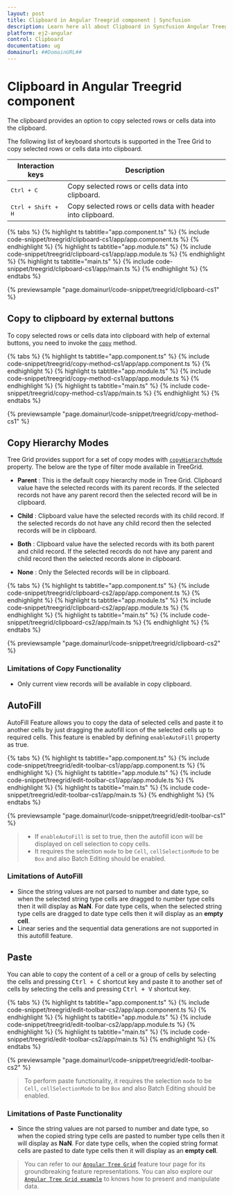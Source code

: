 ```yaml
---
layout: post
title: Clipboard in Angular Treegrid component | Syncfusion
description: Learn here all about Clipboard in Syncfusion Angular Treegrid component of Syncfusion Essential JS 2 and more.
platform: ej2-angular
control: Clipboard 
documentation: ug
domainurl: ##DomainURL##
---
```


# Clipboard in Angular Treegrid component

The clipboard provides an option to copy selected rows or cells data into the clipboard.

The following list of keyboard shortcuts is supported in the Tree Grid to copy selected rows or cells data into clipboard.

Interaction keys |Description
-----|-----
<kbd>Ctrl + C</kbd> |Copy selected rows or cells data into clipboard.
<kbd>Ctrl + Shift + H</kbd> |Copy selected rows or cells data with header into clipboard.

{% tabs %}
{% highlight ts tabtitle="app.component.ts" %}
{% include code-snippet/treegrid/clipboard-cs1/app/app.component.ts %}
{% endhighlight %}
{% highlight ts tabtitle="app.module.ts" %}
{% include code-snippet/treegrid/clipboard-cs1/app/app.module.ts %}
{% endhighlight %}
{% highlight ts tabtitle="main.ts" %}
{% include code-snippet/treegrid/clipboard-cs1/app/main.ts %}
{% endhighlight %}
{% endtabs %}
  
{% previewsample "page.domainurl/code-snippet/treegrid/clipboard-cs1" %}

## Copy to clipboard by external buttons

To copy selected rows or cells data into clipboard with help of external buttons, you need to invoke the [`copy`](https://ej2.syncfusion.com/angular/documentation/api/treegrid/clipboard/#copy) method.

{% tabs %}
{% highlight ts tabtitle="app.component.ts" %}
{% include code-snippet/treegrid/copy-method-cs1/app/app.component.ts %}
{% endhighlight %}
{% highlight ts tabtitle="app.module.ts" %}
{% include code-snippet/treegrid/copy-method-cs1/app/app.module.ts %}
{% endhighlight %}
{% highlight ts tabtitle="main.ts" %}
{% include code-snippet/treegrid/copy-method-cs1/app/main.ts %}
{% endhighlight %}
{% endtabs %}
  
{% previewsample "page.domainurl/code-snippet/treegrid/copy-method-cs1" %}

## Copy Hierarchy Modes

Tree Grid provides support for a set of copy modes with [`copyHierarchyMode`](https://ej2.syncfusion.com/angular/documentation/api/treegrid/#copyHierarchymode) property. The below are the type of filter mode available in TreeGrid.

* **Parent** : This is the default copy hierarchy mode in Tree Grid. Clipboard value have the selected records with its parent records. If the selected records not have any parent record then the selected record will be in clipboard.

* **Child** : Clipboard value have the selected records with its child record. If the selected records do not have any child record then the selected records will be in clipboard.

* **Both** : Clipboard value have the selected records with its both parent and child record. If the selected records do not have any parent and child record then the selected records alone in clipboard.

* **None** : Only the Selected records will be in clipboard.

{% tabs %}
{% highlight ts tabtitle="app.component.ts" %}
{% include code-snippet/treegrid/clipboard-cs2/app/app.component.ts %}
{% endhighlight %}
{% highlight ts tabtitle="app.module.ts" %}
{% include code-snippet/treegrid/clipboard-cs2/app/app.module.ts %}
{% endhighlight %}
{% highlight ts tabtitle="main.ts" %}
{% include code-snippet/treegrid/clipboard-cs2/app/main.ts %}
{% endhighlight %}
{% endtabs %}
  
{% previewsample "page.domainurl/code-snippet/treegrid/clipboard-cs2" %}

### Limitations of Copy Functionality

* Only current view records will be available in copy clipboard.

## AutoFill

AutoFill Feature allows you to copy the data of selected cells and paste it to another cells by just dragging the autofill icon of the selected cells up to required cells. This feature is enabled by defining `enableAutoFill` property as true.

{% tabs %}
{% highlight ts tabtitle="app.component.ts" %}
{% include code-snippet/treegrid/edit-toolbar-cs1/app/app.component.ts %}
{% endhighlight %}
{% highlight ts tabtitle="app.module.ts" %}
{% include code-snippet/treegrid/edit-toolbar-cs1/app/app.module.ts %}
{% endhighlight %}
{% highlight ts tabtitle="main.ts" %}
{% include code-snippet/treegrid/edit-toolbar-cs1/app/main.ts %}
{% endhighlight %}
{% endtabs %}
  
{% previewsample "page.domainurl/code-snippet/treegrid/edit-toolbar-cs1" %}

> * If `enableAutoFill` is set to true, then the autofill icon will be displayed on cell selection to copy cells.
> * It requires the selection `mode` to be `Cell`, `cellSelectionMode` to be `Box` and also Batch Editing should be enabled.

### Limitations of AutoFill

* Since the string values are not parsed to number and date type, so when the selected string type cells are dragged to number type cells then it will display as **NaN**. For date type cells, when the selected string type cells are dragged to date type cells then it will display as an **empty cell**.
* Linear series and the sequential data generations are not supported in this autofill feature.

## Paste

You can able to copy the content of a cell or a group of cells by selecting the cells and pressing <kbd>Ctrl + C</kbd> shortcut key and paste it to another set of cells by selecting the cells and pressing <kbd>Ctrl + V</kbd> shortcut key.

{% tabs %}
{% highlight ts tabtitle="app.component.ts" %}
{% include code-snippet/treegrid/edit-toolbar-cs2/app/app.component.ts %}
{% endhighlight %}
{% highlight ts tabtitle="app.module.ts" %}
{% include code-snippet/treegrid/edit-toolbar-cs2/app/app.module.ts %}
{% endhighlight %}
{% highlight ts tabtitle="main.ts" %}
{% include code-snippet/treegrid/edit-toolbar-cs2/app/main.ts %}
{% endhighlight %}
{% endtabs %}
  
{% previewsample "page.domainurl/code-snippet/treegrid/edit-toolbar-cs2" %}

> To perform paste functionality, it requires the selection `mode` to be `Cell`,  `cellSelectionMode` to be `Box` and also Batch Editing should be enabled.

### Limitations of Paste Functionality

* Since the string values are not parsed to number and date type, so when the copied string type cells are pasted to number type cells then it will display as **NaN**. For date type cells, when the copied string format cells are pasted to date type cells then it will display as an **empty cell**.

> You can refer to our [`Angular Tree Grid`](https://www.syncfusion.com/angular-ui-components/angular-tree-grid) feature tour page for its groundbreaking feature representations. You can also explore our [`Angular Tree Grid example`](https://ej2.syncfusion.com/angular/demos/#/material/treegrid/treegrid-overview) to knows how to present and manipulate data.